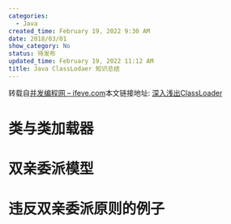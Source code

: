 ```yaml
---
categories:
  - Java
created_time: February 19, 2022 9:30 AM
date: 2018/03/01
show_category: No
status: 待发布
updated_time: February 19, 2022 11:12 AM
title: Java ClassLodaer 知识总结
---
```



转载自[并发编程网 – ifeve.com](http://ifeve.com/)本文链接地址: [深入浅出ClassLoader](http://ifeve.com/classloader/)

# 类与类加载器

# 双亲委派模型

# 违反双亲委派原则的例子